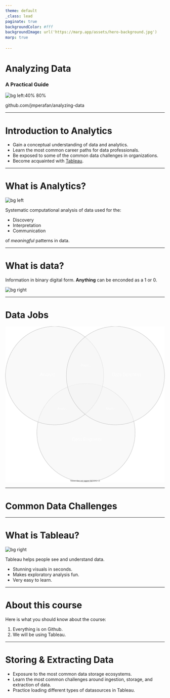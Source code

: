 ```yaml
---
theme: default
_class: lead
paginate: true
backgroundColor: #fff
backgroundImage: url('https://marp.app/assets/hero-background.jpg')
marp: true

---
```

# **Analyzing Data**
### A Practical Guide

![bg left:40% 80%](https://www.rug.nl/education/honours-college/news/20190712guf100!attachment?c=images/news-image-big.jpg)

github.com/jmperafan/analyzing-data

---
<!-- header: 'Sep 21 - Introduction to Analytics' -->
# **Introduction to Analytics**
- Gain a conceptual understanding of data and analytics.
- Learn the most common career paths for data professionals.
- Be exposed to some of the common data challenges in organizations.
- Become acquainted with [Tableau](https://www.tableau.com/).

---
# **What is Analytics?**

![bg left](https://lh3.googleusercontent.com/MzcojAroNPS2Uno2E73nbUoKULgrVW6UbAyJvQOpwtHKAqnrfo9krb1SS8WAYkqw5pmzAlI1EurwSyg1H8Yev8zmvdNostmUwBGL=s2500)

Systematic computational analysis of data used for the:
- Discovery
- Interpretation
- Communication 

of *meaningful* patterns in data.

---
# **What is data?**

Information in binary digital form. 
**Anything** can be enconded as a 1 or 0.

![bg right](https://repository-images.githubusercontent.com/189982674/1639be00-dbe8-11ea-9ccb-50f536b433b2)

---
<!-- No completed -->
# **Data Jobs**
![bg](/slides/diagrams/data_jobs.svg)

---
<!-- No completed -->
# **Common Data Challenges**

---
# **What is Tableau?**
![bg right](https://cdnl.tblsft.com/sites/default/files/pages/platform-3-800x5002x_1.jpg)

Tableau helps people see and understand data. 
- Stunning visuals in seconds. 
- Makes exploratory  analysis fun.
- Very easy to learn.

---
<!-- No completed -->
# **About this course**
Here is what you should know about the course:

1. Everything is on Github.
2. We will be using Tableau.

---

<!-- header: '28 Sep - Storing & Extracting Data' -->
# **Storing & Extracting Data**
- Exposure to the most common data storage ecosystems.
- Learn the most common challenges around ingestion, storage, and extraction of data.
- Practice loading different types of datasources in Tableau.